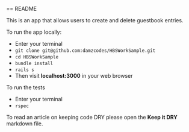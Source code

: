 == README

This is an app that allows users to create and delete guestbook entries.

To run the app locally:

* Enter your terminal
* `git clone git@github.com:damzcodes/HBSWorkSample.git`
* `cd HBSWorkSample`
* `bundle install`
* `rails s`
* Then visit **localhost:3000** in your web browser

To run the tests

* Enter your terminal
* `rspec`

To read an article on keeping code DRY please open the **Keep it DRY** markdown file.